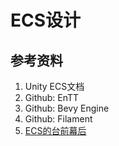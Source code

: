 # ECS设计

## 参考资料

1. Unity ECS文档
1. Github: EnTT
1. Github: Bevy Engine
1. Github: Filament
1. [ECS的台前幕后](https://skypjack.github.io/2019-02-14-ecs-baf-part-1)

